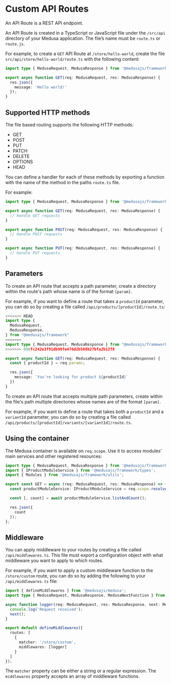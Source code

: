 # Custom API Routes

An API Route is a REST API endpoint.

An API Route is created in a TypeScript or JavaScript file under the `/src/api` directory of your Medusa application. The file’s name must be `route.ts` or `route.js`.

For example, to create a `GET` API Route at `/store/hello-world`, create the file `src/api/store/hello-world/route.ts` with the following content:

```ts
import type { MedusaRequest, MedusaResponse } from '@medusajs/framework';

export async function GET(req: MedusaRequest, res: MedusaResponse) {
  res.json({
    message: 'Hello world!'
  });
}
```

## Supported HTTP methods

The file based routing supports the following HTTP methods:

- GET
- POST
- PUT
- PATCH
- DELETE
- OPTIONS
- HEAD

You can define a handler for each of these methods by exporting a function with the name of the method in the paths `route.ts` file.

For example:

```ts
import type { MedusaRequest, MedusaResponse } from '@medusajs/framework';

export async function GET(req: MedusaRequest, res: MedusaResponse) {
  // Handle GET requests
}

export async function POST(req: MedusaRequest, res: MedusaResponse) {
  // Handle POST requests
}

export async function PUT(req: MedusaRequest, res: MedusaResponse) {
  // Handle PUT requests
}
```

## Parameters

To create an API route that accepts a path parameter, create a directory within the route's path whose name is of the format `[param]`.

For example, if you want to define a route that takes a `productId` parameter, you can do so by creating a file called `/api/products/[productId]/route.ts`:

```ts
<<<<<<< HEAD
import type {
  MedusaRequest,
  MedusaResponse,
} from "@medusajs/framework"
=======
import type { MedusaRequest, MedusaResponse } from "@medusajs/framework";
>>>>>>> 090fc242e3f91db98fe476d2b568b27bfa2b12f8

export async function GET(req: MedusaRequest, res: MedusaResponse) {
  const { productId } = req.params;

  res.json({
    message: `You're looking for product ${productId}`
  })
}
```

To create an API route that accepts multiple path parameters, create within the file's path multiple directories whose names are of the format `[param]`.

For example, if you want to define a route that takes both a `productId` and a `variantId` parameter, you can do so by creating a file called `/api/products/[productId]/variants/[variantId]/route.ts`.

## Using the container

The Medusa container is available on `req.scope`. Use it to access modules' main services and other registered resources:

```ts
import type { MedusaRequest, MedusaResponse } from '@medusajs/framework';
import { IProductModuleService } from '@medusajs/framework/types';
import { Modules } from '@medusajs/framework/utils';

export const GET = async (req: MedusaRequest, res: MedusaResponse) => {
  const productModuleService: IProductModuleService = req.scope.resolve(Modules.PRODUCT);

  const [, count] = await productModuleService.listAndCount();

  res.json({
    count
  });
};
```

## Middleware

You can apply middleware to your routes by creating a file called `/api/middlewares.ts`. This file must export a configuration object with what middleware you want to apply to which routes.

For example, if you want to apply a custom middleware function to the `/store/custom` route, you can do so by adding the following to your `/api/middlewares.ts` file:

```ts
import { defineMiddlewares } from '@medusajs/medusa';
import type { MedusaRequest, MedusaResponse, MedusaNextFunction } from '@medusajs/framework';

async function logger(req: MedusaRequest, res: MedusaResponse, next: MedusaNextFunction) {
  console.log('Request received');
  next();
}

export default defineMiddlewares({
  routes: [
    {
      matcher: '/store/custom',
      middlewares: [logger]
    }
  ]
});
```

The `matcher` property can be either a string or a regular expression. The `middlewares` property accepts an array of middleware functions.
